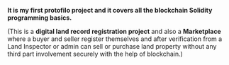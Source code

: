**It is my first protofilo project and it covers all the blockchain Solidity programming basics.**

(This is a **digital land record registration project** and also a **Marketplace** where a buyer and seller register themselves
and after verification from a Land Inspector or admin can sell or purchase land property without any third part involvement securely with the help of blockchain.)

